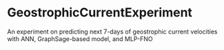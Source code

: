 # GeostrophicCurrentExperiment
An experiment on predicting next 7-days of geostrophic current velocities with ANN, GraphSage-based model, and MLP-FNO
